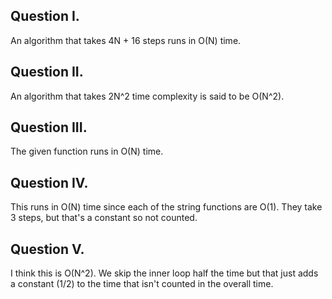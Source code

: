 ## Question I. 

An algorithm that takes 4N + 16 steps runs in O(N) time. 

## Question II.
 
An algorithm that takes 2N^2 time complexity is said to be O(N^2). 

## Question III. 

The given function runs in O(N) time. 

## Question IV. 

This runs in O(N) time since each of the string functions are O(1). They take 3
steps, but that's a constant so not counted.  

## Question V.

I think this is O(N^2). We skip the inner loop half the time but that just adds
a constant (1/2) to the time that isn't counted in the overall time. 

